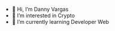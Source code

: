 - 👋 Hi, I’m Danny Vargas
- 👀 I’m interested in Crypto
- 🌱 I’m currently learning Developer Web

<!---
Dantack94/Dantack94 is a ✨ special ✨ repository because its `README.md` (this file) appears on your GitHub profile.
You can click the Preview link to take a look at your changes.
--->
